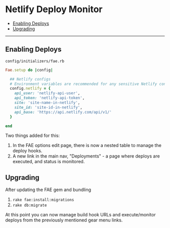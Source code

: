 # Netlify Deploy Monitor

* [Enabling Deploys](#enabling)
* [Upgrading](#upgrading)

---

## Enabling Deploys

`config/initializers/fae.rb`
```ruby
Fae.setup do |config|

  ## Netlify configs
  # Environment variables are recommended for any sensitive Netlify configuration details.
  config.netlify = {
    api_user: 'netlify-api-user',
    api_token: 'netlify-api-token',
    site: 'site-name-in-netlify',
    site_id: 'site-id-in-netlify',
    api_base: 'https://api.netlify.com/api/v1/'
  }

end
```

Two things added for this:
1. In the FAE options edit page, there is now a nested table to manage the deploy hooks.
2. A new link in the main nav, "Deployments" - a page where deploys are executed, and status is monitored.

## Upgrading
After updating the FAE gem and bundling
1. `rake fae:install:migrations`
2. `rake db:migrate`

At this point you can now manage build hook URLs and execute/monitor deploys from the previously mentioned gear menu links.